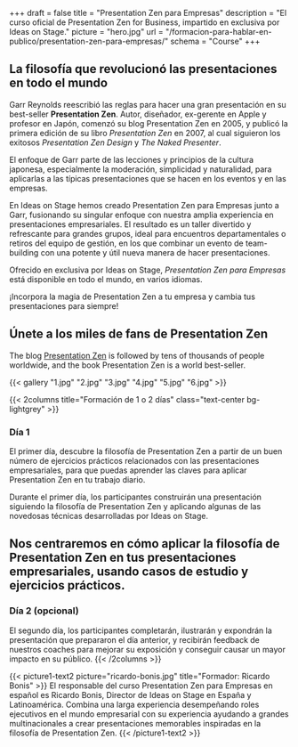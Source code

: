 +++
draft		= false
title		= "Presentation Zen para Empresas"
description = "El curso oficial de Presentation Zen for Business, impartido en exclusiva por Ideas on Stage."
picture		= "hero.jpg"
url	 		= "/formacion-para-hablar-en-publico/presentation-zen-para-empresas/"
schema		= "Course"
+++

## La filosofía que revolucionó las presentaciones en todo el mundo

Garr Reynolds reescribió las reglas para hacer una gran presentación en su best-seller <b>Presentation Zen</b>. Autor, diseñador, ex-gerente en Apple y profesor en Japón, comenzó su blog Presentation Zen en 2005, y publicó la primera edición de su libro <i>Presentation Zen</i> en 2007, al cual siguieron los exitosos <i>Presentation Zen Design</i> y <i>The Naked Presenter</i>.

El enfoque de Garr parte de las lecciones y principios de la cultura japonesa, especialmente la moderación, simplicidad y naturalidad, para aplicarlas a las típicas presentaciones que se hacen en los eventos y en las empresas.

En Ideas on Stage hemos creado Presentation Zen para Empresas junto a Garr, fusionando su singular enfoque con nuestra amplia experiencia en presentaciones empresariales. El resultado es un taller divertido y refrescante para grandes grupos, ideal para encuentros departamentales o retiros del equipo de gestión, en los que combinar un evento de team-building con una potente y útil nueva manera de hacer presentaciones.

Ofrecido en exclusiva por Ideas on Stage, <i>Presentation Zen para Empresas</i> está disponible en todo el mundo, en varios idiomas.

¡Incorpora la magia de Presentation Zen a tu empresa y cambia tus presentaciones para siempre!

## Únete a los miles de fans de Presentation Zen
The blog [Presentation Zen](http://www.presentationzen.com/) is followed by tens of thousands of people worldwide, and the book Presentation Zen is a world best-seller.

{{< gallery "1.jpg" "2.jpg" "3.jpg" "4.jpg" "5.jpg" "6.jpg" >}}

{{< 2columns title="Formación de 1 o 2 días" class="text-center bg-lightgrey" >}}
### Día 1
El primer día, descubre la filosofía de Presentation Zen a partir de un buen número de ejercicios prácticos relacionados con las presentaciones empresariales, para que puedas aprender las claves para aplicar Presentation Zen en tu trabajo diario.

Durante el primer día, los participantes construirán una presentación siguiendo la filosofía de Presentation Zen y aplicando algunas de las novedosas técnicas desarrolladas por Ideas on Stage.

Nos centraremos en cómo aplicar la filosofía de Presentation Zen en tus presentaciones empresariales, usando casos de estudio y ejercicios prácticos.
---
### Día 2 (opcional)
El segundo día, los participantes completarán, ilustrarán y expondrán la presentación que prepararon el día anterior, y recibirán feedback de nuestros coaches para mejorar su exposición y conseguir causar un mayor impacto en su público.
{{< /2columns >}}

{{< picture1-text2 picture="ricardo-bonis.jpg" title="Formador: Ricardo Bonis" >}}
El responsable del curso Presentation Zen para Empresas en español es Ricardo Bonis, Director de Ideas on Stage en España y Latinoamérica. Combina una larga experiencia desempeñando roles ejecutivos en el mundo empresarial con su experiencia ayudando a grandes multinacionales a crear presentaciones memorables inspiradas en la filosofía de Presentation Zen.
{{< /picture1-text2 >}}